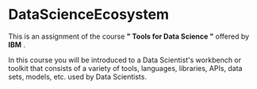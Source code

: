 # DataScienceEcosystem

This is an assignment of the course **" Tools for Data Science "** offered by **IBM** .

In this course you will be introduced to a Data Scientist's workbench or toolkit that consists of a variety of tools, languages, libraries, APIs, data sets, models, etc. used by Data Scientists. 
